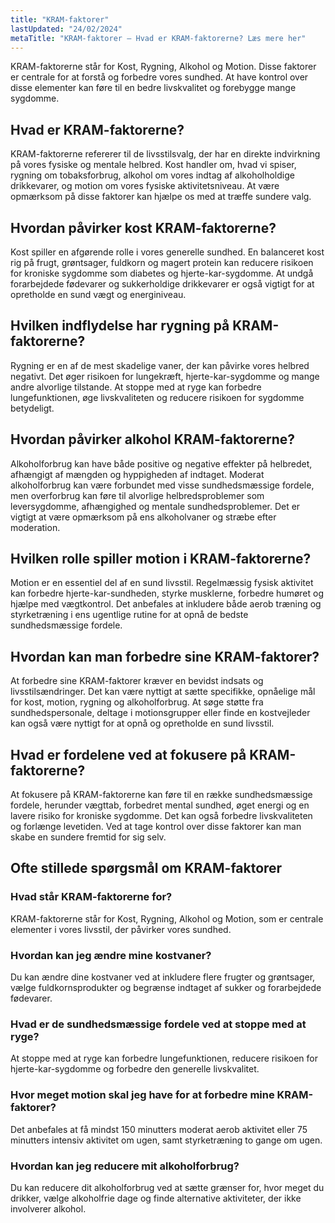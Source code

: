 ```yaml
---
title: "KRAM-faktorer"
lastUpdated: "24/02/2024"
metaTitle: "KRAM-faktorer – Hvad er KRAM-faktorerne? Læs mere her"
---
```


KRAM-faktorerne står for Kost, Rygning, Alkohol og Motion. Disse faktorer er centrale for at forstå og forbedre vores sundhed. At have kontrol over disse elementer kan føre til en bedre livskvalitet og forebygge mange sygdomme.

## Hvad er KRAM-faktorerne?

KRAM-faktorerne refererer til de livsstilsvalg, der har en direkte indvirkning på vores fysiske og mentale helbred. Kost handler om, hvad vi spiser, rygning om tobaksforbrug, alkohol om vores indtag af alkoholholdige drikkevarer, og motion om vores fysiske aktivitetsniveau. At være opmærksom på disse faktorer kan hjælpe os med at træffe sundere valg.

## Hvordan påvirker kost KRAM-faktorerne?

Kost spiller en afgørende rolle i vores generelle sundhed. En balanceret kost rig på frugt, grøntsager, fuldkorn og magert protein kan reducere risikoen for kroniske sygdomme som diabetes og hjerte-kar-sygdomme. At undgå forarbejdede fødevarer og sukkerholdige drikkevarer er også vigtigt for at opretholde en sund vægt og energiniveau.

## Hvilken indflydelse har rygning på KRAM-faktorerne?

Rygning er en af de mest skadelige vaner, der kan påvirke vores helbred negativt. Det øger risikoen for lungekræft, hjerte-kar-sygdomme og mange andre alvorlige tilstande. At stoppe med at ryge kan forbedre lungefunktionen, øge livskvaliteten og reducere risikoen for sygdomme betydeligt.

## Hvordan påvirker alkohol KRAM-faktorerne?

Alkoholforbrug kan have både positive og negative effekter på helbredet, afhængigt af mængden og hyppigheden af indtaget. Moderat alkoholforbrug kan være forbundet med visse sundhedsmæssige fordele, men overforbrug kan føre til alvorlige helbredsproblemer som leversygdomme, afhængighed og mentale sundhedsproblemer. Det er vigtigt at være opmærksom på ens alkoholvaner og stræbe efter moderation.

## Hvilken rolle spiller motion i KRAM-faktorerne?

Motion er en essentiel del af en sund livsstil. Regelmæssig fysisk aktivitet kan forbedre hjerte-kar-sundheden, styrke musklerne, forbedre humøret og hjælpe med vægtkontrol. Det anbefales at inkludere både aerob træning og styrketræning i ens ugentlige rutine for at opnå de bedste sundhedsmæssige fordele.

## Hvordan kan man forbedre sine KRAM-faktorer?

At forbedre sine KRAM-faktorer kræver en bevidst indsats og livsstilsændringer. Det kan være nyttigt at sætte specifikke, opnåelige mål for kost, motion, rygning og alkoholforbrug. At søge støtte fra sundhedspersonale, deltage i motionsgrupper eller finde en kostvejleder kan også være nyttigt for at opnå og opretholde en sund livsstil.

## Hvad er fordelene ved at fokusere på KRAM-faktorerne?

At fokusere på KRAM-faktorerne kan føre til en række sundhedsmæssige fordele, herunder vægttab, forbedret mental sundhed, øget energi og en lavere risiko for kroniske sygdomme. Det kan også forbedre livskvaliteten og forlænge levetiden. Ved at tage kontrol over disse faktorer kan man skabe en sundere fremtid for sig selv.

## Ofte stillede spørgsmål om KRAM-faktorer

### Hvad står KRAM-faktorerne for?

KRAM-faktorerne står for Kost, Rygning, Alkohol og Motion, som er centrale elementer i vores livsstil, der påvirker vores sundhed.

### Hvordan kan jeg ændre mine kostvaner?

Du kan ændre dine kostvaner ved at inkludere flere frugter og grøntsager, vælge fuldkornsprodukter og begrænse indtaget af sukker og forarbejdede fødevarer.

### Hvad er de sundhedsmæssige fordele ved at stoppe med at ryge?

At stoppe med at ryge kan forbedre lungefunktionen, reducere risikoen for hjerte-kar-sygdomme og forbedre den generelle livskvalitet.

### Hvor meget motion skal jeg have for at forbedre mine KRAM-faktorer?

Det anbefales at få mindst 150 minutters moderat aerob aktivitet eller 75 minutters intensiv aktivitet om ugen, samt styrketræning to gange om ugen.

### Hvordan kan jeg reducere mit alkoholforbrug?

Du kan reducere dit alkoholforbrug ved at sætte grænser for, hvor meget du drikker, vælge alkoholfrie dage og finde alternative aktiviteter, der ikke involverer alkohol.